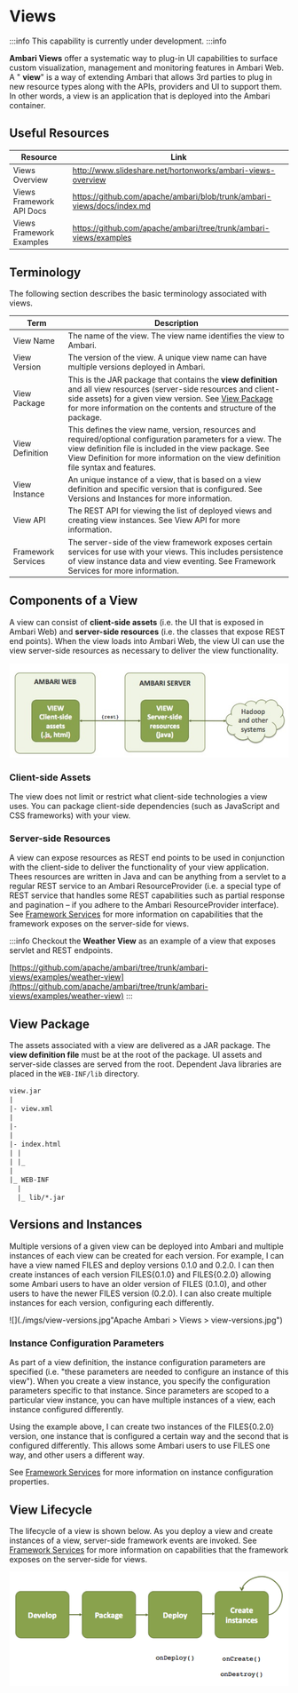 # Views

:::info
This capability is currently under development.
:::info

**Ambari Views** offer a systematic way to plug-in UI capabilities to surface custom visualization, management and monitoring features in Ambari Web. A " **view**" is a way of extending Ambari that allows 3rd parties to plug in new resource types along with the APIs, providers and UI to support them. In other words, a view is an application that is deployed into the Ambari container.


## Useful Resources

Resource | Link
---------|-------
Views Overview  | http://www.slideshare.net/hortonworks/ambari-views-overview
Views Framework API Docs | https://github.com/apache/ambari/blob/trunk/ambari-views/docs/index.md
Views Framework Examples | https://github.com/apache/ambari/tree/trunk/ambari-views/examples

## Terminology

The following section describes the basic terminology associated with views.

Term | Description
---------|-------
View Name     | The name of the view. The view name identifies the view to Ambari.
View Version  | The version of the view. A unique view name can have multiple versions deployed in Ambari.
View Package  | This is the JAR package that contains the **view definition** and all view resources (server-side resources and client-side assets) for a given view version. See [View Package](#View20%Package) for more information on the contents and structure of the package.
View Definition | This defines the view name, version, resources and required/optional configuration parameters for a view. The view definition file is included in the view package. See View Definition for more information on the view definition file syntax and features.
View Instance | An unique instance of a view, that is based on a view definition and specific version that is configured. See Versions and Instances for more information.
View API  | The REST API for viewing the list of deployed views and creating view instances. See View API for more information.
Framework Services | The server-side of the view framework exposes certain services for use with your views. This includes persistence of view instance data and view eventing. See Framework Services for more information.

## Components of a View

A view can consist of **client-side assets** (i.e. the UI that is exposed in Ambari Web) and **server-side resources** (i.e. the classes that expose REST end points). When the view loads into Ambari Web, the view UI can use the view server-side resources as necessary to deliver the view functionality.

![](./imgs/view-components.jpg "Apache Ambari > Views > view-components.jpg")

### Client-side Assets

The view does not limit or restrict what client-side technologies a view uses. You can package client-side dependencies (such as JavaScript and CSS frameworks) with your view.

### Server-side Resources

A view can expose resources as REST end points to be used in conjunction with the client-side to deliver the functionality of your view application. Thees resources are written in Java and can be anything from a servlet to a regular REST service to an Ambari ResourceProvider (i.e. a special type of REST service that handles some REST capabilities such as partial response and pagination – if you adhere to the Ambari ResourceProvider interface). See [Framework Services](./framework-services.md) for more information on capabilities that the framework exposes on the server-side for views.

:::info
Checkout the **Weather View** as an example of a view that exposes servlet and REST endpoints.

[https://github.com/apache/ambari/tree/trunk/ambari-views/examples/weather-view](https://github.com/apache/ambari/tree/trunk/ambari-views/examples/weather-view)
:::

## View Package

The assets associated with a view are delivered as a JAR package. The **view definition file** must be at the root of the package. UI assets and server-side classes are served from the root. Dependent Java libraries are placed in the `WEB-INF/lib` directory.

```
view.jar
|
|- view.xml
|
|-
|
|- index.html
| |
| |_
|
|_ WEB-INF
  |
  |_ lib/*.jar
```

## Versions and Instances

Multiple versions of a given view can be deployed into Ambari and multiple instances of each view can be created for each version. For example, I can have a view named FILES and deploy versions 0.1.0 and 0.2.0. I can then create instances of each version FILES{0.1.0} and FILES{0.2.0} allowing some Ambari users to have an older version of FILES (0.1.0), and other users to have the newer FILES version (0.2.0). I can also create multiple instances for each version, configuring each differently.

![](./imgs/view-versions.jpg"Apache Ambari > Views > view-versions.jpg")

### Instance Configuration Parameters

As part of a view definition, the instance configuration parameters are specified (i.e. "these parameters are needed to configure an instance of this view"). When you create a view instance, you specify the configuration parameters specific to that instance. Since parameters are scoped to a particular view instance, you can have multiple instances of a view, each instance configured differently.

Using the example above, I can create two instances of the FILES{0.2.0} version, one instance that is configured a certain way and the second that is configured differently. This allows some Ambari users to use FILES one way, and other users a different way.

See [Framework Services](./framework-services.md) for more information on instance configuration properties.

## View Lifecycle

The lifecycle of a view is shown below. As you deploy a view and create instances of a view, server-side framework events are invoked. See [Framework Services](./framework-services.md) for more information on capabilities that the framework exposes on the server-side for views.

![](./imgs/view-lifecycle.png "Apache Ambari > Views > view-lifecycle.png")
